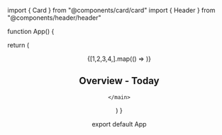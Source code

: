 import { Card } from "@components/card/card"
import { Header } from "@components/header/header"

function App() {

  return (
    <main className='main' id='main'>
      <Header />
      <section className="container cards">
       {[1,2,3,4,].map(() => <Card />)}
      </section>
      <div className="container">
        <h2>Overview - Today</h2>
      </div>

    </main>
  )
}

export default App
